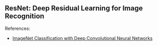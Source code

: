 ## ResNet: Deep Residual Learning for Image Recognition

References:
 * [ImageNet Classification with Deep Convolutional Neural Networks](https://papers.nips.cc/paper/4824-imagenet-classification-with-deep-convolutional-neural-networks.pdf)
